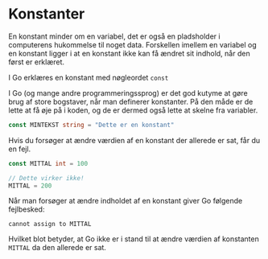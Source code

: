 # Konstanter #

En konstant minder om en variabel, det er også en pladsholder i computerens hukommelse til noget data. Forskellen imellem en variabel og en konstant ligger i at en konstant ikke kan få ændret sit indhold, når den først er erklæret.

I Go erklæres en konstant med nøgleordet `const`

I Go (og mange andre programmeringssprog) er det god kutyme at gøre brug af store bogstaver, når man definerer konstanter. På den måde er de lette at få øje på i koden, og de er dermed også lette at skelne fra variabler.

```go
const MINTEKST string = "Dette er en konstant"
```

Hvis du forsøger at ændre værdien af en konstant der allerede er sat, får du en fejl.

```go
const MITTAL int = 100

// Dette virker ikke!
MITTAL = 200
```

Når man forsøger at ændre indholdet af en konstant giver Go følgende fejlbesked:

```
cannot assign to MITTAL
```

Hvilket blot betyder, at Go ikke er i stand til at ændre værdien af konstanten `MITTAL` da den allerede er sat.
